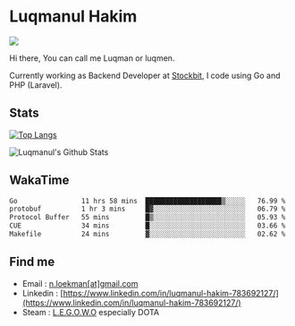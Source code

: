 
# Luqmanul Hakim

![](https://komarev.com/ghpvc/?username=luqman-v1)

Hi there, You can call me Luqman or luqmen.

Currently working as Backend Developer at [Stockbit](https://stockbit.com/), I code using Go and PHP (Laravel).
## Stats

[![Top Langs](https://github-readme-stats.vercel.app/api/top-langs/?username=luqman-v1&layout=compact)](https://github.com/anuraghazra/github-readme-stats)

![Luqmanul's Github Stats](https://github-readme-stats.vercel.app/api?username=luqman-v1&show_icons=true)


## WakaTime 

<!--START_SECTION:waka-->

```txt
Go                11 hrs 58 mins  ███████████████████▒░░░░░   76.99 %
protobuf          1 hr 3 mins     █▓░░░░░░░░░░░░░░░░░░░░░░░   06.79 %
Protocol Buffer   55 mins         █▒░░░░░░░░░░░░░░░░░░░░░░░   05.93 %
CUE               34 mins         █░░░░░░░░░░░░░░░░░░░░░░░░   03.66 %
Makefile          24 mins         ▓░░░░░░░░░░░░░░░░░░░░░░░░   02.62 %
```

<!--END_SECTION:waka-->


## Find me 

- Email : [n.loekman[at]gmail.com](mailto:n.loekman@gmail.com)
- Linkedin : [https://www.linkedin.com/in/luqmanul-hakim-783692127/](https://www.linkedin.com/in/luqmanul-hakim-783692127/)
- Steam : [L.E.G.O.W.O](https://steamcommunity.com/id/fuukmans) especially DOTA


